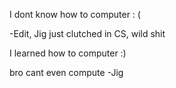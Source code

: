 I dont know how to computer : (

-Edit, Jig just clutched in CS, wild shit

I learned how to computer :)

bro cant even compute
-Jig